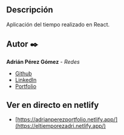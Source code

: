 ## Descripción

Aplicación del tiempo realizado en React.

## Autor ✒️
**Adrián Pérez Gómez** - *Redes*

* [Github](https://github.com/adrianpg10)
* [LinkedIn](https://www.linkedin.com/in/adrian-perez-gomez/)
* [Portfolio](https://adrianperezportfolio.netlify.app/)


## Ver en directo en netlify

* [https://adrianperezportfolio.netlify.app/](https://eltiemporezadri.netlify.app/)

